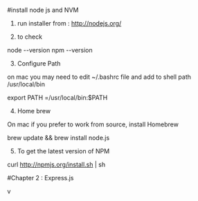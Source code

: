 #install node js and NVM

1. run installer  from : http://nodejs.org/

2. to check

node --version
npm --version

3. Configure Path

on mac you may need to edit ~/.bashrc file and add to shell path
/usr/local/bin

export PATH =/usr/local/bin:$PATH

4. Home brew

 On mac if you prefer to work from source, install Homebrew

 brew update && brew install node.js

5. To  get the latest version of NPM

curl http://npmjs.org/install.sh | sh

#Chapter 2 : Express.js

v
